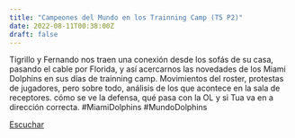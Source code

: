 ```yaml
---
title: "Campeones del Mundo en los Trainning Camp (T5 P2)"
date: 2022-08-11T00:38:00Z
draft: false
---
```


Tigrillo y Fernando nos traen una conexión desde los sofás de su casa, pasando el cable por Florida, y así acercarnos las novedades de los Miami Dolphins en sus días de trainning camp.
Movimientos del roster, protestas de jugadores, pero sobre todo, análisis de los que acontece en la sala de receptores. cómo se ve la defensa, qué pasa con la OL y si Tua va en a dirección correcta.
#MiamiDolphins #MundoDolphins

[Escuchar](https://www.ivoox.com/campeones-del-mundo-trainning-camp-t5-audios-mp3_rf_90953722_1.html)
